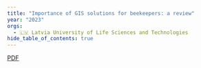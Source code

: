 ```yaml
---
title: "Importance of GIS solutions for beekeepers: a review"
year: "2023"
orgs:
  - 🇱🇻 Latvia University of Life Sciences and Technologies
hide_table_of_contents: true
---
```


[PDF](pdfs/Vol21No2_2023_Kotovs.pdf)

